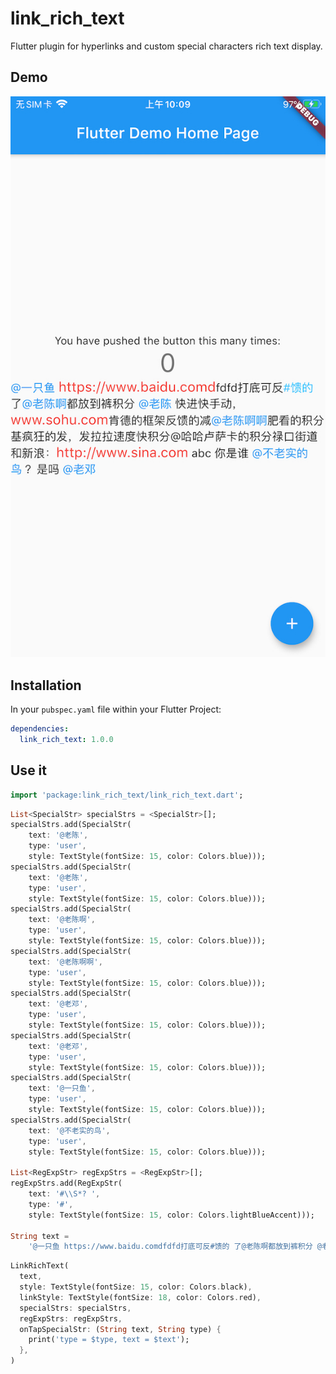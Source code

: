 # link_rich_text

Flutter plugin for hyperlinks and custom special characters rich text display.

## Demo

![Demo](https://github.com/chenhongchen/link_rich_text/blob/f1.17_1/assets/demo.jpeg)

## Installation

In your `pubspec.yaml` file within your Flutter Project:

```yaml
dependencies:
  link_rich_text: 1.0.0
```

## Use it

```dart
import 'package:link_rich_text/link_rich_text.dart';
```

```dart
List<SpecialStr> specialStrs = <SpecialStr>[];
specialStrs.add(SpecialStr(
    text: '@老陈',
    type: 'user',
    style: TextStyle(fontSize: 15, color: Colors.blue)));
specialStrs.add(SpecialStr(
    text: '@老陈',
    type: 'user',
    style: TextStyle(fontSize: 15, color: Colors.blue)));
specialStrs.add(SpecialStr(
    text: '@老陈啊',
    type: 'user',
    style: TextStyle(fontSize: 15, color: Colors.blue)));
specialStrs.add(SpecialStr(
    text: '@老陈啊啊',
    type: 'user',
    style: TextStyle(fontSize: 15, color: Colors.blue)));
specialStrs.add(SpecialStr(
    text: '@老邓',
    type: 'user',
    style: TextStyle(fontSize: 15, color: Colors.blue)));
specialStrs.add(SpecialStr(
    text: '@老邓',
    type: 'user',
    style: TextStyle(fontSize: 15, color: Colors.blue)));
specialStrs.add(SpecialStr(
    text: '@一只鱼',
    type: 'user',
    style: TextStyle(fontSize: 15, color: Colors.blue)));
specialStrs.add(SpecialStr(
    text: '@不老实的鸟',
    type: 'user',
    style: TextStyle(fontSize: 15, color: Colors.blue)));

List<RegExpStr> regExpStrs = <RegExpStr>[];
regExpStrs.add(RegExpStr(
    text: '#\\S*? ',
    type: '#',
    style: TextStyle(fontSize: 15, color: Colors.lightBlueAccent)));

String text =
    '@一只鱼 https://www.baidu.comdfdfd打底可反#馈的 了@老陈啊都放到裤积分 @老陈 快进快手动，www.sohu.com肯德的框架反馈的减@老陈啊啊肥看的积分基疯狂的发，发拉拉速度快积分@哈哈卢萨卡的积分禄口街道和新浪：http://www.sina.com abc 你是谁 @不老实的鸟 ？是吗 @老邓';
```

```dart
LinkRichText(
  text,
  style: TextStyle(fontSize: 15, color: Colors.black),
  linkStyle: TextStyle(fontSize: 18, color: Colors.red),
  specialStrs: specialStrs,
  regExpStrs: regExpStrs,
  onTapSpecialStr: (String text, String type) {
    print('type = $type, text = $text');
  },
)
```
